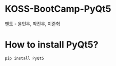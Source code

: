 # KOSS-BootCamp-PyQt5
멘토 - 윤민우, 박진우, 이준혁 
####


# How to install PyQt5?
```bash
pip install PyQt5
```
